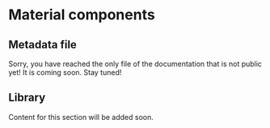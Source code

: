 # Material components

## Metadata file

Sorry, you have reached the only file of the documentation that is not public yet! It is coming soon. Stay tuned!

## Library

Content for this section will be added soon.
